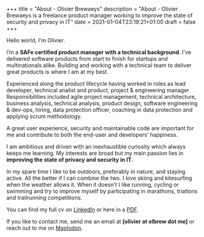 +++
title = "About - Olivier Brewaeys"
description = "About - Olivier Brewaeys is a freelance product manager working to improve the state of security and privacy in IT"
date = 2021-01-04T23:19:21+01:00
draft = false
+++

Hello world, I'm Olivier.

I’m a **SAFe certified product manager with a technical background**. I've delivered software products from start to finish for startups and multinationals alike. Building and working with a technical team to deliver great products is where I am at my best.

Experienced along the product lifecycle having worked in roles as lead developer, technical analist and product, project & engineering manager. Responsibilities included agile project management, technical architecture, business analysis, technical analysis, product design, software engineering & dev-ops, hiring, data protection officer, coaching in data protection and applying scrum methodology.

A great user experience, security and maintainable code are important for me and contribute to both the end-user and developers’ happiness.

I am ambitious and driven with an inexhaustible curiosity which always keeps me learning.
My interests are broad but my main passion lies in **improving the state of privacy and security in IT.**

In my spare time I like to be outdoors, preferably in nature, and staying active.
All the better if I can combine the two. I love skiing and kitesurfing when the weather allows it.
When it doesn't I like running, cycling or swimming and try to improve myself by participating in
marathons, triatlons and trailrunning competitions.

You can find my full cv on [LinkedIn](https://www.linkedin.com/in/olbrew/) or here in a [PDF](/CV-OlivierBrewaeys-2024.pdf).

If you like to contact me, send me an email at **[olivier at olbrew dot me]** or reach out to me on [Mastodon](https://mastodon.social/@ob).
